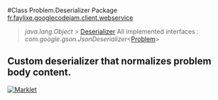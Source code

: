 #Class Problem.Deserializer
Package [fr.faylixe.googlecodejam.client.webservice](README.md)<br>

> *java.lang.Object* > [Deserializer](Deserializer.md)
All implemented interfaces :
> *com.google.gson.JsonDeserializer*<[Problem](Problem.md)>

Custom deserializer that normalizes problem body content.
---

[![Marklet](https://img.shields.io/badge/Generated%20by-Marklet-green.svg)](https://github.com/Faylixe/marklet)